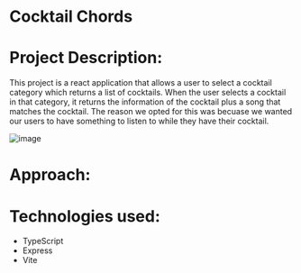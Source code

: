 # Cocktail Chords

# Project Description:
This project is a react application that allows a user to select a cocktail category which returns a list of cocktails. When the user selects a cocktail in that category, it returns the information of the cocktail 
plus a song that matches the cocktail. The reason we opted for this was becuase we wanted our users to have something to listen to while they have their cocktail.

![image](https://github.com/CocktailChords/cocktail-chords/assets/66320680/3ae60e40-19e9-45b0-9e51-fa7959298f03)

# Approach:



# Technologies used:
- TypeScript
- Express
- Vite
